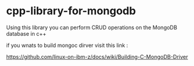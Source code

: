 # cpp-library-for-mongodb
Using this library you can perform CRUD operations on the MongoDB database in c++

if you wnats to build mongoc dirver visit this link :

https://github.com/linux-on-ibm-z/docs/wiki/Building-C-MongoDB-Driver


